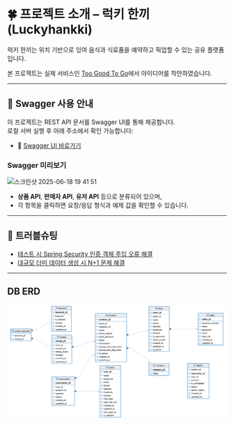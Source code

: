 # 🍀 프로젝트 소개 – 럭키 한끼 (Luckyhankki)
럭키 한끼는 위치 기반으로 잉여 음식과 식료품을 예약하고 픽업할 수 있는 공유 플랫폼입니다. 

본 프로젝트는 실제 서비스인 [Too Good To Go](https://www.toogoodtogo.com/)에서 아이디어를 착안하였습니다.

---

## 📘 Swagger 사용 안내

이 프로젝트는 REST API 문서를 Swagger UI를 통해 제공합니다.  
로컬 서버 실행 후 아래 주소에서 확인 가능합니다:

- 🔗 [Swagger UI 바로가기](http://localhost:8080/swagger-ui/index.html)

### Swagger 미리보기

<img width="1486" alt="스크린샷 2025-06-18 19 41 51" src="https://github.com/user-attachments/assets/abca186f-d9e7-46b6-9a5b-e3907f211eb3" />

- **상품 API**, **판매자 API**, **유저 API** 등으로 분류되어 있으며,
- 각 항목을 클릭하면 요청/응답 형식과 예제 값을 확인할 수 있습니다.

---

## 📌 트러블슈팅

- [테스트 시 Spring Security 인증 객체 주입 오류 해결](https://github.com/f-lab-edu/luckyhankki/wiki/%ED%85%8C%EC%8A%A4%ED%8A%B8-%EC%8B%9C-Spring-Security-%EC%9D%B8%EC%A6%9D-%EA%B0%9D%EC%B2%B4-%EC%A3%BC%EC%9E%85-%EC%98%A4%EB%A5%98-%ED%95%B4%EA%B2%B0)
- [대규모 더미 데이터 생성 시 N+1 문제 해결](https://github.com/f-lab-edu/luckyhankki/wiki/%EB%8C%80%EA%B7%9C%EB%AA%A8-%EB%8D%94%EB%AF%B8-%EB%8D%B0%EC%9D%B4%ED%84%B0-%EC%83%9D%EC%84%B1-%EC%8B%9C-N-1-%EB%AC%B8%EC%A0%9C-%ED%95%B4%EA%B2%B0)

---

## DB ERD

![ERD](docs/ERD.png)